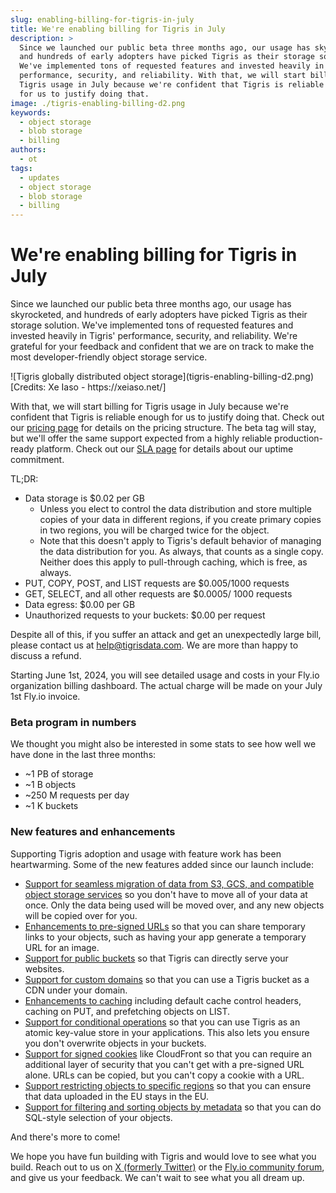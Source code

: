 ```yaml
---
slug: enabling-billing-for-tigris-in-july
title: We're enabling billing for Tigris in July
description: >
  Since we launched our public beta three months ago, our usage has skyrocketed,
  and hundreds of early adopters have picked Tigris as their storage solution.
  We've implemented tons of requested features and invested heavily in Tigris'
  performance, security, and reliability. With that, we will start billing for
  Tigris usage in July because we're confident that Tigris is reliable enough
  for us to justify doing that.
image: ./tigris-enabling-billing-d2.png
keywords:
  - object storage
  - blob storage
  - billing
authors:
  - ot
tags:
  - updates
  - object storage
  - blob storage
  - billing
---
```


# We're enabling billing for Tigris in July

Since we launched our public beta three months ago, our usage has skyrocketed,
and hundreds of early adopters have picked Tigris as their storage solution.
We've implemented tons of requested features and invested heavily in Tigris'
performance, security, and reliability. We're grateful for your feedback and
confident that we are on track to make the most developer-friendly object
storage service.

<span align="center">
  ![Tigris globally distributed object
  storage](tigris-enabling-billing-d2.png) [Credits: Xe Iaso - https://xeiaso.net/]
</span>

With that, we will start billing for Tigris usage in July because we're
confident that Tigris is reliable enough for us to justify doing that. Check out
our [pricing page](https://www.tigrisdata.com/docs/pricing/) for details on the
pricing structure. The beta tag will stay, but we'll offer the same support
expected from a highly reliable production-ready platform. Check out our
[SLA page](https://www.tigrisdata.com/docs/legal/sla/) for details about our
uptime commitment.

<!-- truncate -->

TL;DR:

- Data storage is $0.02 per GB
  - Unless you elect to control the data distribution and store multiple copies
    of your data in different regions, if you create primary copies in two
    regions, you will be charged twice for the object.
  - Note that this doesn't apply to Tigris's default behavior of managing the
    data distribution for you. As always, that counts as a single copy. Neither
    does this apply to pull-through caching, which is free, as always.
- PUT, COPY, POST, and LIST requests are $0.005/1000 requests
- GET, SELECT, and all other requests are $0.0005/ 1000 requests
- Data egress: $0.00 per GB
- Unauthorized requests to your buckets: $0.00 per request

Despite all of this, if you suffer an attack and get an unexpectedly large bill,
please contact us at [help@tigrisdata.com](mailto:help@tigrisdata.com). We are
more than happy to discuss a refund.

Starting June 1st, 2024, you will see detailed usage and costs in your Fly.io
organization billing dashboard. The actual charge will be made on your July 1st
Fly.io invoice.

### Beta program in numbers

We thought you might also be interested in some stats to see how well we have
done in the last three months:

- ~1 PB of storage
- ~1 B objects
- ~250 M requests per day
- ~1 K buckets

### New features and enhancements

Supporting Tigris adoption and usage with feature work has been heartwarming.
Some of the new features added since our launch include:

- [Support for seamless migration of data from S3, GCS, and compatible object storage services](https://www.tigrisdata.com/docs/migration/)
  so you don't have to move all of your data at once. Only the data being used
  will be moved over, and any new objects will be copied over for you.
- [Enhancements to pre-signed URLs](https://www.tigrisdata.com/docs/objects/presigned/)
  so that you can share temporary links to your objects, such as having your app
  generate a temporary URL for an image.
- [Support for public buckets](https://www.tigrisdata.com/docs/buckets/public-bucket/)
  so that Tigris can directly serve your websites.
- [Support for custom domains](https://www.tigrisdata.com/docs/buckets/custom-domain/)
  so that you can use a Tigris bucket as a CDN under your domain.
- [Enhancements to caching](https://www.tigrisdata.com/docs/objects/caching/)
  including default cache control headers, caching on PUT, and prefetching
  objects on LIST.
- [Support for conditional operations](https://www.tigrisdata.com/docs/objects/conditionals/)
  so that you can use Tigris as an atomic key-value store in your applications.
  This also lets you ensure you don't overwrite objects in your buckets.
- [Support for signed cookies](https://www.tigrisdata.com/docs/objects/access-objects-via-cookies/)
  like CloudFront so that you can require an additional layer of security that
  you can't get with a pre-signed URL alone. URLs can be copied, but you can't
  copy a cookie with a URL.
- [Support restricting objects to specific regions](https://www.tigrisdata.com/docs/objects/object_regions/)
  so that you can ensure that data uploaded in the EU stays in the EU.
- [Support for filtering and sorting objects by metadata](https://www.tigrisdata.com/docs/objects/query-metadata/)
  so that you can do SQL-style selection of your objects.

And there's more to come!

We hope you have fun building with Tigris and would love to see what you build.
Reach out to us on [X (formerly Twitter)](https://x.com/TigrisData) or the
[Fly.io community forum](https://community.fly.io/tag/storage), and give us your
feedback. We can't wait to see what you all dream up.
